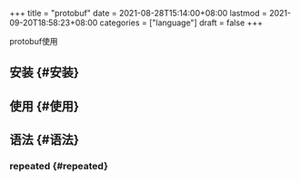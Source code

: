 +++
title = "protobuf"
date = 2021-08-28T15:14:00+08:00
lastmod = 2021-09-20T18:58:23+08:00
categories = ["language"]
draft = false
+++

protobuf使用

<!--more-->


## 安装 {#安装}


## 使用 {#使用}


## 语法 {#语法}


### repeated {#repeated}